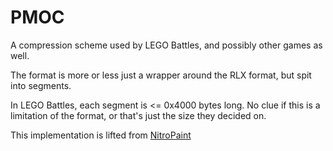 # PMOC

A compression scheme used by LEGO Battles, and possibly other games as well.

The format is more or less just a wrapper around the RLX format, but spit into segments.

In LEGO Battles, each segment is <= 0x4000 bytes long.
No clue if this is a limitation of the format, or that's just the size they decided on.

This implementation is lifted from [NitroPaint](https://github.com/Garhoogin/NitroPaint/blob/93a460b85f71fc46fa53f763f41ca7dd29c68699/NitroPaint/compression.c#L1557)
